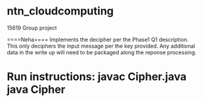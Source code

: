 # ntn_cloudcomputing
15619 Group project

====Neha====
Implements the decipher per the Phase1 Q1 description.
This only deciphers the input message per the key provided.
Any additional data in the write up will need to be packaged along the reponse processing.

Run instructions:
javac Cipher.java
java Cipher
============